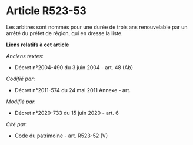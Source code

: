 # Article R523-53

Les arbitres sont nommés pour une durée de trois ans renouvelable par un arrêté du    préfet de région, qui en dresse la
liste.

**Liens relatifs à cet article**

_Anciens textes_:

  - Décret n°2004-490 du 3 juin 2004 - art. 48 (Ab)

_Codifié par_:

  - Décret n°2011-574 du 24 mai 2011 Annexe - art.

_Modifié par_:

  - Décret n°2020-733 du 15 juin 2020 - art. 6

_Cité par_:

  - Code du patrimoine - art. R523-52 (V)
